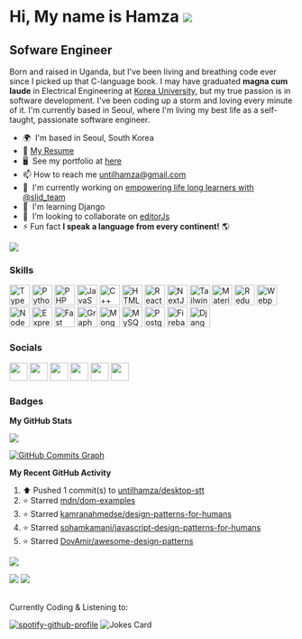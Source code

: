 # Hi, My name is Hamza ![](https://user-images.githubusercontent.com/18350557/176309783-0785949b-9127-417c-8b55-ab5a4333674e.gif)

## Sofware Engineer

<!-- I'm a self-taught and driven software engineer with a passion for building and a background in electrical engineering. Graduated magna cum laude from Korea University. A Ugandan national and now based in South Korea, using my skills to deliver innovative solutions every day. Continuously learning and improving to push boundaries. -->

Born and raised in Uganda, but I've been living and breathing code ever since I picked up that C-language book. I may have graduated **magna cum laude** in Electrical Engineering at [Korea University](https://www.korea.edu/mbshome/mbs/en/index.do), but my true passion is in software development. I've been coding up a storm and loving every minute of it. I'm currently based in Seoul, where I'm living my best life as a self-taught, passionate software engineer.

<!-- I'm a self-taught and passionate Ugandan Software engineer based in Seoul. I gradudated **magna cum laude** from Electrical Engineering at [Korea University](https://www.korea.edu/mbshome/mbs/en/index.do). My passion for software far exceeded my love for electrical engineering and I haven't stopped coding since I picked up that C-langauge book. -->

- 🌍  I'm based in Seoul, South Korea
- 📄 [My Resume](https://untilhamza.github.io/assets/resume/Hamza_Kyamanywa_-_Full_Stack_Software_Engineer.pdf)
- 🖥️  See my portfolio at [here](http://untilhamza.github.io/)
- 📫 How to reach me [untilhamza@gmail.com](mailto:untilhamza@gmail.com)
- 🚀  I'm currently working on [empowering life long learners with @slid_team](http://www.slid.cc)
- 🧠  I'm learning Django
- 🤝  I’m looking to collaborate on [editorJs](https://github.com/editor-js)
- ⚡ Fun fact **I speak a language from every continent!** 🌎

<a href="https://www.github.com/untilhamza" target="_blank" rel="noreferrer"><img
src="https://img.shields.io/github/followers/untilhamza?logo=github&style=for-the-badge&color=0891b2&labelColor=1c1917" /></a>

### Skills

<p align="left">
<a href="https://www.typescriptlang.org/" target="_blank" rel="noreferrer"><img src="https://raw.githubusercontent.com/danielcranney/readme-generator/main/public/icons/skills/typescript-colored.svg" width="36" height="36" alt="TypeScript" /></a>
<a href="https://www.python.org/" target="_blank" rel="noreferrer"><img src="https://raw.githubusercontent.com/danielcranney/readme-generator/main/public/icons/skills/python-colored.svg" width="36" height="36" alt="Python" /></a>
<a href="https://www.php.net/" target="_blank" rel="noreferrer"><img src="https://raw.githubusercontent.com/danielcranney/readme-generator/main/public/icons/skills/php-colored.svg" width="36" height="36" alt="PHP" /></a>
<a href="https://developer.mozilla.org/en-US/docs/Web/JavaScript" target="_blank" rel="noreferrer"><img src="https://raw.githubusercontent.com/danielcranney/readme-generator/main/public/icons/skills/javascript-colored.svg" width="36" height="36" alt="JavaScript" /></a>
<a href="https://docs.microsoft.com/en-us/cpp/?view=msvc-170" target="_blank" rel="noreferrer"><img src="https://raw.githubusercontent.com/danielcranney/readme-generator/main/public/icons/skills/cplusplus-colored.svg" width="36" height="36" alt="C++" /></a>
<a href="https://developer.mozilla.org/en-US/docs/Glossary/HTML5" target="_blank" rel="noreferrer"><img src="https://raw.githubusercontent.com/danielcranney/readme-generator/main/public/icons/skills/html5-colored.svg" width="36" height="36" alt="HTML5" /></a>
<a href="https://reactjs.org/" target="_blank" rel="noreferrer"><img src="https://raw.githubusercontent.com/danielcranney/readme-generator/main/public/icons/skills/react-colored.svg" width="36" height="36" alt="React" /></a>
<a href="https://nextjs.org/docs" target="_blank" rel="noreferrer"><img src="https://raw.githubusercontent.com/danielcranney/readme-generator/main/public/icons/skills/nextjs-colored.svg" width="36" height="36" alt="NextJs" /></a>
<a href="https://tailwindcss.com/" target="_blank" rel="noreferrer"><img src="https://raw.githubusercontent.com/danielcranney/readme-generator/main/public/icons/skills/tailwindcss-colored.svg" width="36" height="36" alt="TailwindCSS" /></a>
<a href="https://mui.com/" target="_blank" rel="noreferrer"><img src="https://raw.githubusercontent.com/danielcranney/readme-generator/main/public/icons/skills/materialui-colored.svg" width="36" height="36" alt="Material UI" /></a>
<a href="https://redux.js.org/" target="_blank" rel="noreferrer"><img src="https://raw.githubusercontent.com/danielcranney/readme-generator/main/public/icons/skills/redux-colored.svg" width="36" height="36" alt="Redux" /></a>
<a href="https://webpack.js.org/" target="_blank" rel="noreferrer"><img src="https://raw.githubusercontent.com/danielcranney/readme-generator/main/public/icons/skills/webpack-colored.svg" width="36" height="36" alt="Webpack" /></a>
<a href="https://nodejs.org/en/" target="_blank" rel="noreferrer"><img src="https://raw.githubusercontent.com/danielcranney/readme-generator/main/public/icons/skills/nodejs-colored.svg" width="36" height="36" alt="NodeJS" /></a>
<a href="https://expressjs.com/" target="_blank" rel="noreferrer"><img src="https://raw.githubusercontent.com/danielcranney/readme-generator/main/public/icons/skills/express-colored.svg" width="36" height="36" alt="Express" /></a>
<a href="https://fastapi.tiangolo.com/" target="_blank" rel="noreferrer"><img src="https://raw.githubusercontent.com/danielcranney/readme-generator/main/public/icons/skills/fastapi-colored.svg" width="36" height="36" alt="Fast API" /></a>
<a href="https://graphql.org/" target="_blank" rel="noreferrer"><img src="https://raw.githubusercontent.com/danielcranney/readme-generator/main/public/icons/skills/graphql-colored.svg" width="36" height="36" alt="GraphQL" /></a>
<a href="https://www.mongodb.com/" target="_blank" rel="noreferrer"><img src="https://raw.githubusercontent.com/danielcranney/readme-generator/main/public/icons/skills/mongodb-colored.svg" width="36" height="36" alt="MongoDB" /></a>
<a href="https://www.mysql.com/" target="_blank" rel="noreferrer"><img src="https://raw.githubusercontent.com/danielcranney/readme-generator/main/public/icons/skills/mysql-colored.svg" width="36" height="36" alt="MySQL" /></a>
<a href="https://www.postgresql.org/" target="_blank" rel="noreferrer"><img src="https://raw.githubusercontent.com/danielcranney/readme-generator/main/public/icons/skills/postgresql-colored.svg" width="36" height="36" alt="PostgreSQL" /></a>
<a href="https://firebase.google.com/" target="_blank" rel="noreferrer"><img src="https://raw.githubusercontent.com/danielcranney/readme-generator/main/public/icons/skills/firebase-colored.svg" width="36" height="36" alt="Firebase" /></a>
<a href="https://www.djangoproject.com/" target="_blank" rel="noreferrer"><img src="https://raw.githubusercontent.com/danielcranney/readme-generator/main/public/icons/skills/django-colored.svg" width="36" height="36" alt="Django" /></a>
</p>

### Socials

<p align="left"> <a href="https://www.github.com/untilhamza" target="_blank" rel="noreferrer"><img src="https://raw.githubusercontent.com/danielcranney/readme-generator/main/public/icons/socials/github.svg" width="32" height="32" /></a> <a href="http://www.instagram.com/sanshinehamza" target="_blank" rel="noreferrer"><img src="https://raw.githubusercontent.com/danielcranney/readme-generator/main/public/icons/socials/instagram.svg" width="32" height="32" /></a> <a href="https://www.linkedin.com/in/untilhamza" target="_blank" rel="noreferrer"><img src="https://raw.githubusercontent.com/danielcranney/readme-generator/main/public/icons/socials/linkedin.svg" width="32" height="32" /></a> <a href="http://www.medium.com/@sanshinehamza" target="_blank" rel="noreferrer"><img src="https://raw.githubusercontent.com/danielcranney/readme-generator/main/public/icons/socials/medium.svg" width="32" height="32" /></a> <a href="https://www.stackoverflow.com/users/13889098/hamza-kyamanywa" target="_blank" rel="noreferrer"><img src="https://raw.githubusercontent.com/danielcranney/readme-generator/main/public/icons/socials/stackoverflow.svg" width="32" height="32" /></a> <a href="https://www.twitter.com/untilhamza" target="_blank" rel="noreferrer"><img src="https://raw.githubusercontent.com/danielcranney/readme-generator/main/public/icons/socials/twitter.svg" width="32" height="32" /></a></p>

### Badges

<b>My GitHub Stats</b>

<!--//TODO: Put back later after they fix error -->

<!-- <a href="http://www.github.com/untilhamza"><img src="https://github-readme-stats.vercel.app/api?username=untilhamza&show_icons=true&hide=&count_private=true&title_color=0891b2&text_color=ffffff&icon_color=0891b2&bg_color=1c1917&hide_border=true&show_icons=true" alt="untilhamza's GitHub stats" /></a> -->

<a href="http://www.github.com/untilhamza"><img src="https://github-readme-streak-stats.herokuapp.com/?user=untilhamza&stroke=ffffff&background=1c1917&ring=0891b2&fire=0891b2&currStreakNum=ffffff&currStreakLabel=0891b2&sideNums=ffffff&sideLabels=ffffff&dates=ffffff&hide_border=true" /></a>

<a href="http://www.github.com/untilhamza"><img src="https://github-readme-activity-graph.cyclic.app/graph?username=untilhamza&bg_color=1c1917&color=ffffff&line=0891b2&point=ffffff&area_color=1c1917&area=true&hide_border=true&custom_title=GitHub%20Commits%20Graph" alt="GitHub Commits Graph" /></a>

<b>My Recent GitHub Activity</b>

<!--START_SECTION:activity-->
<!--RECENT_ACTIVITY:start-->
1. ⬆️ Pushed 1 commit(s) to [untilhamza/desktop-stt](https://github.com/untilhamza/desktop-stt)<br>
2. ⭐ Starred [mdn/dom-examples](https://github.com/mdn/dom-examples)<br>
3. ⭐ Starred [kamranahmedse/design-patterns-for-humans](https://github.com/kamranahmedse/design-patterns-for-humans)<br>
4. ⭐ Starred [sohamkamani/javascript-design-patterns-for-humans](https://github.com/sohamkamani/javascript-design-patterns-for-humans)<br>
5. ⭐ Starred [DovAmir/awesome-design-patterns](https://github.com/DovAmir/awesome-design-patterns)<br>
<!--RECENT_ACTIVITY:end-->
<!--END_SECTION:activity-->

<!--//TODO: Put back later after they fix error -->

<!-- <a href="https://github.com/untilhamza" align="left"><img src="https://github-readme-stats.vercel.app/api/top-langs/?username=untilhamza&langs_count=10&title_color=0891b2&text_color=ffffff&icon_color=0891b2&bg_color=1c1917&hide_border=true&locale=en&custom_title=Top%20%Languages" alt="Top Languages" /></a> -->

![](http://github-profile-summary-cards.vercel.app/api/cards/profile-details?username=untilhamza&theme=dracula)

![](http://github-profile-summary-cards.vercel.app/api/cards/repos-per-language?username=untilhamza&theme=dracula)
![](http://github-profile-summary-cards.vercel.app/api/cards/most-commit-language?username=untilhamza&theme=dracula)

<!-- <b>Top Repositories</b> -->
<!--
<div width="100%" align="center"></div><br /><br /><br /><br /><br /><br /><br /> -->

<br>
Currently Coding & Listening to:

[![spotify-github-profile](https://spotify-github-profile.vercel.app/api/view?uid=31zhkmixlf3hxgj3c23tlvr7neya&cover_image=true&theme=default&show_offline=true&background_color=121212&bar_color_cover=true)](https://spotify-github-profile.vercel.app/api/view?uid=31zhkmixlf3hxgj3c23tlvr7neya&redirect=true)
![Jokes Card](https://readme-jokes.vercel.app/api)
